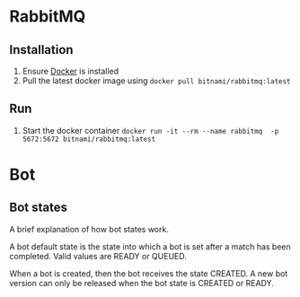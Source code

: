 # RabbitMQ

## Installation

1. Ensure [Docker](https://www.docker.com/) is installed
2. Pull the latest docker image using `docker pull bitnami/rabbitmq:latest`

## Run

1. Start the docker container `docker run -it --rm --name rabbitmq  -p 5672:5672 bitnami/rabbitmq:latest`

# Bot

## Bot states

A brief explanation of how bot states work.

A bot default state is the state into which a bot is set after a match has been completed. Valid values are READY or
QUEUED.

When a bot is created, then the bot receives the state CREATED.
A new bot version can only be released when the bot state is CREATED or READY.
